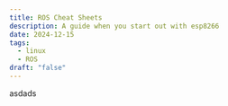 ```yaml
---
title: ROS Cheat Sheets
description: A guide when you start out with esp8266
date: 2024-12-15
tags:
  - linux
  - ROS
draft: "false"
---
```

asdads